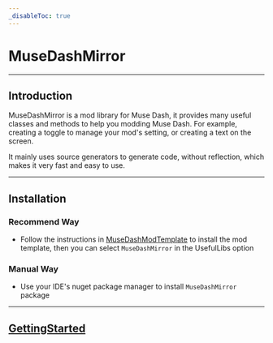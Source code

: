 ```yaml
---
_disableToc: true
---
```


# MuseDashMirror

---

## Introduction

MuseDashMirror is a mod library for Muse Dash, it provides many useful classes and methods to help you modding Muse Dash.
For example, creating a toggle to manage your mod's setting, or creating a text on the screen.

It mainly uses source generators to generate code, without reflection, which makes it very fast and easy to use.

---

## Installation

### Recommend Way

* Follow the instructions in [MuseDashModTemplate](https://github.com/lxymahatma/MuseDash.Mod.Template) to install the mod template, then you can
  select `MuseDashMirror` in the UsefulLibs option

### Manual Way

* Use your IDE's nuget package manager to install `MuseDashMirror` package

---

## [GettingStarted](./docs/getting-started.md)

